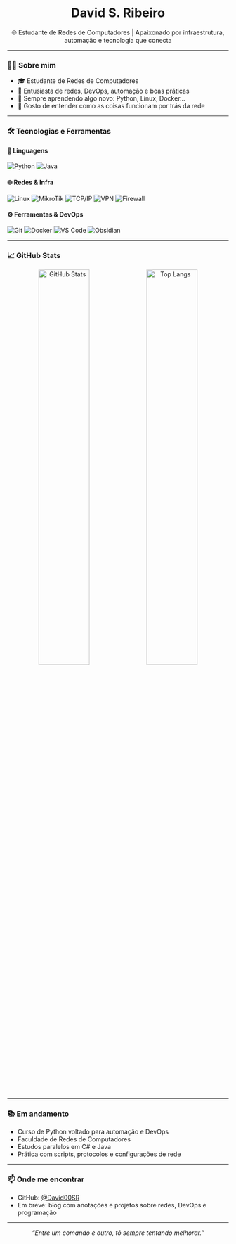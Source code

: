 <h1 align="center">David S. Ribeiro</h1>

<p align="center">
  🌐 Estudante de Redes de Computadores | Apaixonado por infraestrutura, automação e tecnologia que conecta
</p>

---

### 👨‍💻 Sobre mim

- 🎓 Estudante de Redes de Computadores
- 🔧 Entusiasta de redes, DevOps, automação e boas práticas
- 🧠 Sempre aprendendo algo novo: Python, Linux, Docker...
- 💬 Gosto de entender como as coisas funcionam por trás da rede

---

### 🛠️ Tecnologias e Ferramentas

#### 📌 Linguagens
![Python](https://img.shields.io/badge/-Python-3776AB?style=flat&logo=python&logoColor=white)
![Java](https://img.shields.io/badge/-Java-007396?style=flat&logo=java&logoColor=white)

#### 🌐 Redes & Infra
![Linux](https://img.shields.io/badge/-Linux-FCC624?style=flat&logo=linux&logoColor=black)
![MikroTik](https://img.shields.io/badge/-MikroTik-DD1F26?style=flat&logo=router&logoColor=white)
![TCP/IP](https://img.shields.io/badge/-TCP/IP-000000?style=flat)
![VPN](https://img.shields.io/badge/-VPN-005f73?style=flat)
![Firewall](https://img.shields.io/badge/-Firewall-eb5e28?style=flat)

#### ⚙️ Ferramentas & DevOps
![Git](https://img.shields.io/badge/-Git-F05032?style=flat&logo=git&logoColor=white)
![Docker](https://img.shields.io/badge/-Docker-2496ED?style=flat&logo=docker&logoColor=white)
![VS Code](https://img.shields.io/badge/-VSCode-007ACC?style=flat&logo=visual-studio-code&logoColor=white)
![Obsidian](https://img.shields.io/badge/-Obsidian-483699?style=flat)

---

### 📈 GitHub Stats

<p align="center">
  <img src="https://github-readme-stats.vercel.app/api?username=David00SR&show_icons=true&theme=tokyonight" alt="GitHub Stats" width="48%"/>
  <img src="https://github-readme-stats.vercel.app/api/top-langs/?username=David00SR&layout=compact&theme=tokyonight" alt="Top Langs" width="48%"/>
</p>

---

### 📚 Em andamento

- Curso de Python voltado para automação e DevOps  
- Faculdade de Redes de Computadores  
- Estudos paralelos em C# e Java  
- Prática com scripts, protocolos e configurações de rede

---

### 📫 Onde me encontrar

- GitHub: [@David00SR](https://github.com/David00SR)
- Em breve: blog com anotações e projetos sobre redes, DevOps e programação

---

<p align="center">
  <em>“Entre um comando e outro, tô sempre tentando melhorar.”</em>
</p>
